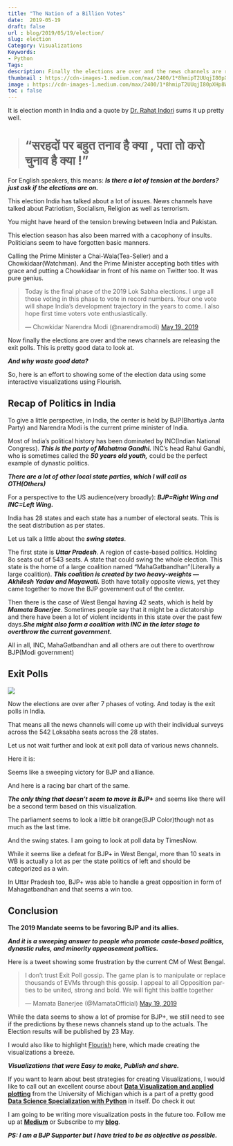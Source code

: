 ```yaml
---
title: "The Nation of a Billion Votes"
date:  2019-05-19
draft: false
url : blog/2019/05/19/election/
slug: election
Category: Visualizations
Keywords:
- Python
Tags:
description: Finally the elections are over and the news channels are releasing the exit polls. This is pretty good data to look at.
thumbnail : https://cdn-images-1.medium.com/max/2400/1*8hmipT2UUqjI80pXHp8WFA.png
image : https://cdn-images-1.medium.com/max/2400/1*8hmipT2UUqjI80pXHp8WFA.png
toc : false
---
```



It is election month in India and a quote by [Dr. Rahat Indori](https://twitter.com/rahatindori/status/1032507541606080512) sums it up pretty well.

> # “सरहदों **पर** बहुत **तनाव** है क्या , पता तो करो **चुनाव है** क्या !”

For English speakers, this means: ***Is there a lot of tension at the borders? just ask if the elections are on.***

This election India has talked about a lot of issues. News channels have talked about Patriotism, Socialism, Religion as well as terrorism.

You might have heard of the tension brewing between India and Pakistan.

This election season has also been marred with a cacophony of insults. Politicians seem to have forgotten basic manners.

Calling the Prime Minister a Chai-Wala(Tea-Seller) and a Chowkidaar(Watchman). And the Prime Minister accepting both titles with grace and putting a Chowkidaar in front of his name on Twitter too. It was pure genius.

<blockquote class="twitter-tweet" data-lang="en"><p lang="en" dir="ltr">Today is the final phase of the 2019 Lok Sabha elections. I urge all those voting in this phase to vote in record numbers. Your one vote will shape India’s development trajectory in the years to come. I also hope first time voters vote enthusiastically.</p>&mdash; Chowkidar Narendra Modi (@narendramodi) <a href="https://twitter.com/narendramodi/status/1129926748513218560?ref_src=twsrc%5Etfw">May 19, 2019</a></blockquote>
<script async src="https://platform.twitter.com/widgets.js" charset="utf-8"></script>


Now finally the elections are over and the news channels are releasing the exit polls. This is pretty good data to look at.

***And why waste good data?***

So, here is an effort to showing some of the election data using some interactive visualizations using Flourish.

## Recap of Politics in India

To give a little perspective, in India, the center is held by BJP(Bhartiya Janta Party) and Narendra Modi is the current prime minister of India.

Most of India’s political history has been dominated by INC(Indian National Congress). ***This is the party of Mahatma Gandhi.*** INC’s head Rahul Gandhi, who is sometimes called the ***50 years old youth,*** could be the perfect example of dynastic politics.

***There are a lot of other local state parties, which I will call as OTH(Others)***

For a perspective to the US audience(very broadly): ***BJP=Right Wing and INC=Left Wing.***

India has 28 states and each state has a number of electoral seats. This is the seat distribution as per states.

<div class="flourish-embed" data-src="visualisation/366631"></div><script src="https://public.flourish.studio/resources/embed.js"></script>

Let us talk a little about the ***swing states***.

The first state is ***Uttar Pradesh***. A region of caste-based politics. Holding 8o seats out of 543 seats. A state that could swing the whole election. This state is the home of a large coalition named “MahaGatbandhan”(Literally a large coalition). ***This coalition is created by two heavy-weights — Akhilesh Yadav and Mayawati.*** Both have totally opposite views, yet they came together to move the BJP government out of the center.

Then there is the case of West Bengal having 42 seats, which is held by ***Mamata Banerjee***. Sometimes people say that it might be a dictatorship and there have been a lot of violent incidents in this state over the past few days.***She might also form a coalition with INC in the later stage to overthrow the current government.***

All in all, INC, MahaGatbandhan and all others are out there to overthrow BJP(Modi government)

## Exit Polls

![](https://cdn-images-1.medium.com/max/9400/0*BHEJzh1R-pI9MLHj)

Now the elections are over after 7 phases of voting. And today is the exit polls in India.

That means all the news channels will come up with their individual surveys across the 542 Loksabha seats across the 28 states.

Let us not wait further and look at exit poll data of various news channels.

Here it is:

<div class="flourish-embed" data-src="visualisation/366687"></div><script src="https://public.flourish.studio/resources/embed.js"></script>

Seems like a sweeping victory for BJP and alliance.

And here is a racing bar chart of the same.

<div class="flourish-embed" data-src="visualisation/366662"></div><script src="https://public.flourish.studio/resources/embed.js"></script>

***The only thing that doesn’t seem to move is BJP+*** and seems like there will be a second term based on this visualization.

<div class="flourish-embed" data-src="visualisation/366637"></div><script src="https://public.flourish.studio/resources/embed.js"></script>

The parliament seems to look a little bit orange(BJP Color)though not as much as the last time.

And the swing states. I am going to look at poll data by TimesNow.

<div class="flourish-embed" data-src="visualisation/366731"></div><script src="https://public.flourish.studio/resources/embed.js"></script>

While it seems like a defeat for BJP+ in West Bengal, more than 10 seats in WB is actually a lot as per the state politics of left and should be categorized as a win.

In Uttar Pradesh too, BJP+ was able to handle a great opposition in form of Mahagatbandhan and that seems a win too.

## Conclusion

**The 2019 Mandate seems to be favoring BJP and its allies.**

***And it is a sweeping answer to people who promote caste-based politics, dynastic rules, and minority appeasement politics.***

Here is a tweet showing some frustration by the current CM of West Bengal.

<blockquote class="twitter-tweet" data-lang="en"><p lang="en" dir="ltr">I don’t trust Exit Poll gossip. The game plan is to manipulate or replace thousands of EVMs through this gossip. I appeal to all Opposition parties to be united, strong and bold. We will fight this battle together</p>&mdash; Mamata Banerjee (@MamataOfficial) <a href="https://twitter.com/MamataOfficial/status/1130112216202526720?ref_src=twsrc%5Etfw">May 19, 2019</a></blockquote>
<script async src="https://platform.twitter.com/widgets.js" charset="utf-8"></script>


While the data seems to show a lot of promise for BJP+, we still need to see if the predictions by these news channels stand up to the actuals. The Election results will be published by 23 May.

I would also like to highlight [Flourish](https://app.flourish.studio) here, which made creating the visualizations a breeze.

***Visualizations that were Easy to make, Publish and share.***

If you want to learn about best strategies for creating Visualizations, I would like to call out an excellent course about [**Data Visualization and applied plotting**](https://www.coursera.org/specializations/data-science-python?ranMID=40328&ranEAID=lVarvwc5BD0&ranSiteID=lVarvwc5BD0-SAQTYQNKSERwaOgd07RrHg&siteID=lVarvwc5BD0-SAQTYQNKSERwaOgd07RrHg&utm_content=3&utm_medium=partners&utm_source=linkshare&utm_campaign=lVarvwc5BD0) from the University of Michigan which is a part of a pretty good [**Data Science Specialization with Python**](https://www.coursera.org/specializations/data-science-python?ranMID=40328&ranEAID=lVarvwc5BD0&ranSiteID=lVarvwc5BD0-SAQTYQNKSERwaOgd07RrHg&siteID=lVarvwc5BD0-SAQTYQNKSERwaOgd07RrHg&utm_content=3&utm_medium=partners&utm_source=linkshare&utm_campaign=lVarvwc5BD0) in itself. Do check it out

I am going to be writing more visualization posts in the future too. Follow me up at [**Medium**](https://mlwhiz.medium.com/) or Subscribe to my [**blog**](https://mlwhiz.ck.page/a9b8bda70c).

***PS: I am a BJP Supporter but I have tried to be as objective as possible.***
